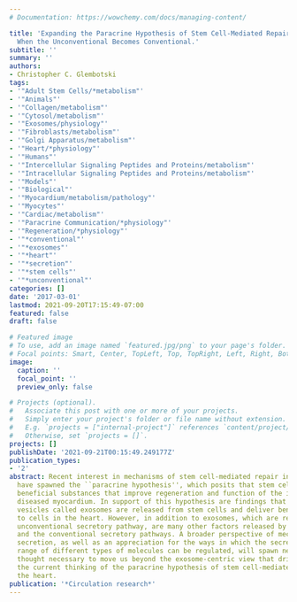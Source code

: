 ```yaml
---
# Documentation: https://wowchemy.com/docs/managing-content/

title: 'Expanding the Paracrine Hypothesis of Stem Cell-Mediated Repair in the Heart:
  When the Unconventional Becomes Conventional.'
subtitle: ''
summary: ''
authors:
- Christopher C. Glembotski
tags:
- '"Adult Stem Cells/*metabolism"'
- '"Animals"'
- '"Collagen/metabolism"'
- '"Cytosol/metabolism"'
- '"Exosomes/physiology"'
- '"Fibroblasts/metabolism"'
- '"Golgi Apparatus/metabolism"'
- '"Heart/*physiology"'
- '"Humans"'
- '"Intercellular Signaling Peptides and Proteins/metabolism"'
- '"Intracellular Signaling Peptides and Proteins/metabolism"'
- '"Models"'
- '"Biological"'
- '"Myocardium/metabolism/pathology"'
- '"Myocytes"'
- '"Cardiac/metabolism"'
- '"Paracrine Communication/*physiology"'
- '"Regeneration/*physiology"'
- '"*conventional"'
- '"*exosomes"'
- '"*heart"'
- '"*secretion"'
- '"*stem cells"'
- '"*unconventional"'
categories: []
date: '2017-03-01'
lastmod: 2021-09-20T17:15:49-07:00
featured: false
draft: false

# Featured image
# To use, add an image named `featured.jpg/png` to your page's folder.
# Focal points: Smart, Center, TopLeft, Top, TopRight, Left, Right, BottomLeft, Bottom, BottomRight.
image:
  caption: ''
  focal_point: ''
  preview_only: false

# Projects (optional).
#   Associate this post with one or more of your projects.
#   Simply enter your project's folder or file name without extension.
#   E.g. `projects = ["internal-project"]` references `content/project/deep-learning/index.md`.
#   Otherwise, set `projects = []`.
projects: []
publishDate: '2021-09-21T00:15:49.249177Z'
publication_types:
- '2'
abstract: Recent interest in mechanisms of stem cell-mediated repair in the heart
  have spawned the ``paracrine hypothesis'', which posits that stem cells release
  beneficial substances that improve regeneration and function of the injured and
  diseased myocardium. In support of this hypothesis are findings that small membranous
  vesicles called exosomes are released from stem cells and deliver beneficial cargo
  to cells in the heart. However, in addition to exosomes, which are released by the
  unconventional secretory pathway, are many other factors released by the unconventional
  and the conventional secretory pathways. A broader perspective of mechanisms of
  secretion, as well as an appreciation for the ways in which the secretion of a wide
  range of different types of molecules can be regulated, will spawn new avenues of
  thought necessary to move us beyond the exosome-centric view that drives much of
  the current thinking of the paracrine hypothesis of stem cell-mediated repair in
  the heart.
publication: '*Circulation research*'
---
```

